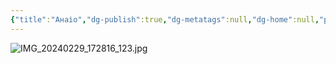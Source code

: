 ```yaml
---
{"title":"Анаіо","dg-publish":true,"dg-metatags":null,"dg-home":null,"permalink":"/druzi-zhinki/anaio/","dgPassFrontmatter":true,"noteIcon":""}
---
```


![IMG_20240229_172816_123.jpg](/img/user/IMG_20240229_172816_123.jpg)

